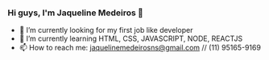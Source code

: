 ### Hi guys, I'm Jaqueline Medeiros 👋

- 🔭 I’m currently looking for my first job like developer
- 🌱 I’m currently learning HTML, CSS, JAVASCRIPT, NODE, REACTJS
- 📫 How to reach me: jaquelinemedeirosns@gmail.com // (11) 95165-9169
